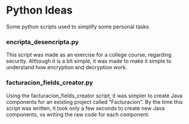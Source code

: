 # Python Ideas

Some python scripts used to simplify some personal tasks.

### encripta_desencripta.py

This script was made as an exercise for a college course, regarding security.
Although it is a bit simple, it was made to make it simple to understand how encryption and decryption work.

### facturacion_fields_creator.py

Using the facturacion_fields_creator script, it was simpler to create Java components for an existing project called "Facturacion". By the time this script was written, it took only a few seconds to create new Java components, vs writing the raw code for each component.